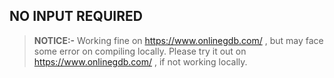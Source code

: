 ## NO INPUT REQUIRED

> **NOTICE:-** Working fine on https://www.onlinegdb.com/ , but may face some error on compiling locally. Please try it out on https://www.onlinegdb.com/ , if not working locally.